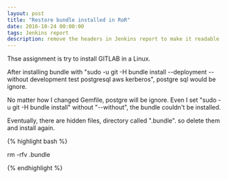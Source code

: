```yaml
---
layout: post
title: "Restore bundle installed in RoR"
date: 2016-10-24 00:00:00
tags: Jenkins report
description: remove the headers in Jenkins report to make it readable
---
```


Thse assignment is try to install GITLAB in a Linux. 

After installing bundle with "sudo -u git -H bundle install --deployment --without development test postgresql aws kerberos", postgre sql would be ignore. 

No matter how I changed Gemfile, postgre will be ignore. Even I set "sudo -u git -H bundle install" without "--without", the bundle couldn't be installed.

Eventually, there are hidden files, directory called ".bundle". so delete them and install again.

{% highlight bash %}
 
 rm -rfv .bundle

{% endhighlight %}